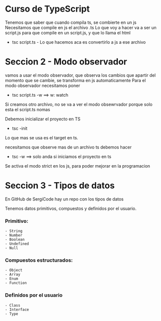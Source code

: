 # Curso de TypeScript

Tenemos que saber que cuando compila ts, se combierte en un js
Necesitamos que compile en js el archivo .ts
Lo que voy a hacer va a ser un script.js para que compile en un script.js, y que lo llama el html

 - tsc script.ts - Lo que hacemos aca es convertirlo a js a ese archivo

# Seccion 2 - Modo observador

vamos a usar el modo observador, que observa los cambios que apartir del momento que se cambie, se transforma en js automaticamente
Para el modo observador necesitamos poner
 - tsc script.ts -w  ==> w: watch

Si creamos otro archivo, no se va a ver el modo obsewrvador porque solo esta el script.ts nomas

Debemos inicializar el proyecto en TS
 - tsc -init

Lo que mas se usa es el target en ts.

necesitamos que observe mas de un archivo ts debemos hacer
 - tsc -w  ==> solo anda si iniciamos el proyecto en ts

Se activa el modo strict en los js, para poder mejorar en la programacion

# Seccion 3 - Tipos de datos

En GitHub de SergiCode hay un repo con los tipos de datos

Tenemos datos primitivos, compuestos y definidos por el usuario.

### Primitivo: 
    - String
    - Number
    - Boolean
    - Undefined
    - Null

### Compuestos estructurados:
    - Object 
    - Array
    - Enum
    - Function

### Definidos por el usuario
    - Class
    - Interface
    - Type
